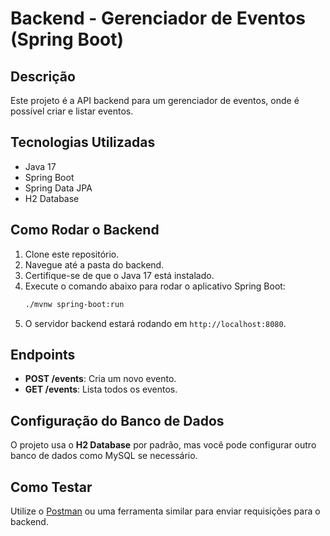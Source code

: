 # Backend - Gerenciador de Eventos (Spring Boot)

## Descrição
Este projeto é a API backend para um gerenciador de eventos, onde é possível criar e listar eventos.

## Tecnologias Utilizadas
- Java 17
- Spring Boot
- Spring Data JPA
- H2 Database

## Como Rodar o Backend
1. Clone este repositório.
2. Navegue até a pasta do backend.
3. Certifique-se de que o Java 17 está instalado.
4. Execute o comando abaixo para rodar o aplicativo Spring Boot:
    ```bash
    ./mvnw spring-boot:run
    ```
5. O servidor backend estará rodando em `http://localhost:8080`.

## Endpoints
- **POST /events**: Cria um novo evento.
- **GET /events**: Lista todos os eventos.

## Configuração do Banco de Dados
O projeto usa o **H2 Database** por padrão, mas você pode configurar outro banco de dados como MySQL se necessário.

## Como Testar
Utilize o [Postman](https://www.postman.com/) ou uma ferramenta similar para enviar requisições para o backend.